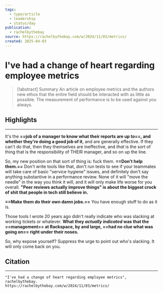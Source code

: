 ```yaml
---
tags:
  - type/article
  - leadership
  - status/day
publication:
  - rachelbythebay
source: https://rachelbythebay.com/w/2024/11/03/metrics/
created: 2025-04-03
---
```

# I've had a change of heart regarding employee metrics

> [!abstract] Summary
> An article on employee metrics and the authors new ethos that the entire field should be interacted with as little as possible. The measurement of performance is to be used against you always.
## Highlights
---
It's the **==job of a manager to know what their reports are up to==, and whether they're doing a good job of it**, and are generally effective. If they can't do that, then they themselves are ineffective, and *that* is the sort of thing that is the responsibility of THEIR manager, and so on up the line.

So, my new position on that sort of thing is: fuck them. **==Don't help them.==** Don't write tools like that, don't run tests to see if your teammates will take care of basic "service hygiene" issues, and definitely don't say anything substantive in a performance review. None of it will "move the needle" in the way you think it will, and it will only make life worse for you overall. **"Peer reviews actually improve things" is about the biggest crock of shit that people in tech still believe in.**

**==Make them do their own damn jobs.==** You have enough stuff to do as it is.

Those tools I wrote 20 years ago didn't really indicate who was slacking at working tickets or whatever. **What they *actually indicated* was that the ==management== at Rackspace, by and large, ==had no clue what was going on== right under their noses.**

So, why expose yourself? Suppress the urge to point out who's slacking. It will only come back on you.
## Citation
---
```
"I've had a change of heart regarding employee metrics", rachelbythebay.
https://rachelbythebay.com/w/2024/11/03/metrics/
```
